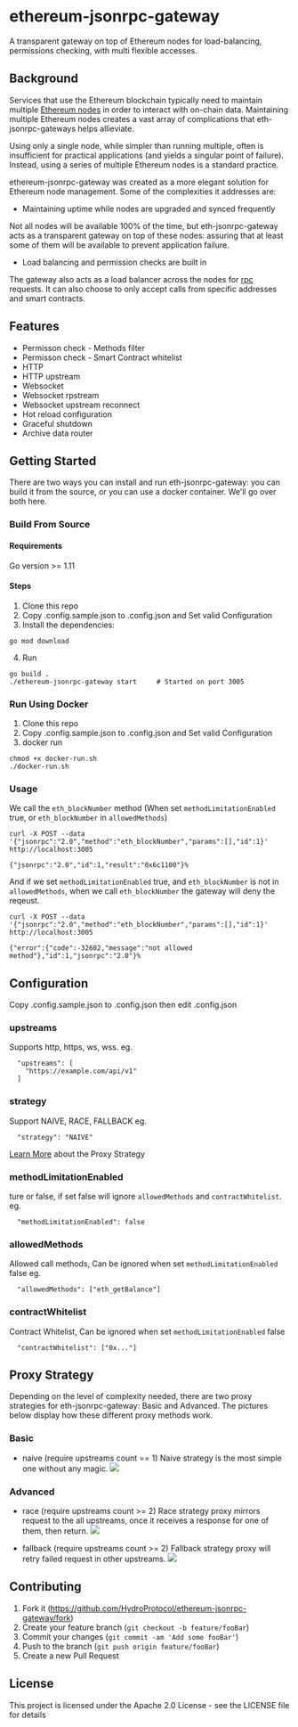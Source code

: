 # ethereum-jsonrpc-gateway

A transparent gateway on top of Ethereum nodes for load-balancing, permissions checking, with multi flexible accesses.

## Background

Services that use the Ethereum blockchain typically need to maintain multiple [Ethereum nodes](https://docs.ethhub.io/using-ethereum/running-an-ethereum-node/) in order to interact with on-chain data. Maintaining multiple Ethereum nodes creates a vast array of complications that eth-jsonrpc-gateways helps allieviate.

Using only a single node, while simpler than running multiple, often is insufficient for practical applications (and yields a singular point of failure). Instead, using a series of multiple Ethereum nodes is a standard practice.

ethereum-jsonrpc-gateway was created as a more elegant solution for Ethereum node management. Some of the complexities it addresses are:

- Maintaining uptime while nodes are upgraded and synced frequently

Not all nodes will be available 100% of the time, but eth-jsonrpc-gateway acts as a transparent gateway on top of these nodes: assuring that at least some of them will be available to prevent application failure.

- Load balancing and permission checks are built in

The gateway also acts as a load balancer across the nodes for [rpc](https://ethereumbuilders.gitbooks.io/guide/content/en/ethereum_json_rpc.html) requests. It can also choose to only accept calls from specific addresses and smart contracts.

## Features

- Permisson check - Methods filter
- Permisson check - Smart Contract whitelist
- HTTP
- HTTP upstream
- Websocket
- Websocket rpstream
- Websocket upstream reconnect
- Hot reload configuration
- Graceful shutdown
- Archive data router

## Getting Started

There are two ways you can install and run eth-jsonrpc-gateway: you can build it from the source, or you can use a docker container. We'll go over both here.

### Build From Source

#### Requirements

Go version >= 1.11

#### Steps

1. Clone this repo
2. Copy .config.sample.json to .config.json and Set valid Configuration
3. Install the dependencies:

```
go mod download
```

4. Run

```
go build .
./ethereum-jsonrpc-gateway start     # Started on port 3005
```

### Run Using Docker

1. Clone this repo
2. Copy .config.sample.json to .config.json and Set valid Configuration
3. docker run

```
chmod +x docker-run.sh
./docker-run.sh
```

### Usage

We call the `eth_blockNumber` method (When set `methodLimitationEnabled` true, or `eth_blockNumber` in `allowedMethods`)

```
curl -X POST --data '{"jsonrpc":"2.0","method":"eth_blockNumber","params":[],"id":1}' http://localhost:3005

{"jsonrpc":"2.0","id":1,"result":"0x6c1100"}%
```

And if we set `methodLimitationEnabled` true, and `eth_blockNumber` is not in `allowedMethods`, when we call `eth_blockNumber` the gateway will deny the reqeust.

```
curl -X POST --data '{"jsonrpc":"2.0","method":"eth_blockNumber","params":[],"id":1}' http://localhost:3005

{"error":{"code":-32602,"message":"not allowed method"},"id":1,"jsonrpc":"2.0"}%
```

## Configuration

Copy .config.sample.json to .config.json then edit .config.json

### upstreams

Supports http, https, ws, wss.
eg.

```
  "upstreams": [
    "https://example.com/api/v1"
  ]
```

### strategy

Support NAIVE, RACE, FALLBACK
eg.

```
  "strategy": "NAIVE"
```

[Learn More](#proxy-strategy) about the Proxy Strategy

### methodLimitationEnabled

ture or false, if set false will ignore `allowedMethods` and `contractWhitelist`.
eg.

```
  "methodLimitationEnabled": false
```

### allowedMethods

Allowed call methods, Can be ignored when set `methodLimitationEnabled` false
eg.

```
  "allowedMethods": ["eth_getBalance"]
```

### contractWhitelist

Contract Whitelist, Can be ignored when set `methodLimitationEnabled` false

```
  "contractWhitelist": ["0x..."]
```

## Proxy Strategy

Depending on the level of complexity needed, there are two proxy strategies for eth-jsonrpc-gateway: Basic and Advanced. The pictures below display how these different proxy methods work.

### Basic

- naive (require upstreams count == 1)
  Naive strategy is the most simple one without any magic.
  <img src="./assets/strategy1.png">

### Advanced

- race (require upstreams count >= 2)
  Race strategy proxy mirrors request to the all upstreams, once it receives a response for one of them, then return.
  <img src="./assets/strategy2.png">

- fallback (require upstreams count >= 2)
  Fallback strategy proxy will retry failed request in other upstreams.
  <img src="./assets/strategy3.png">

## Contributing

1. Fork it (<https://github.com/HydroProtocol/ethereum-jsonrpc-gateway/fork>)
2. Create your feature branch (`git checkout -b feature/fooBar`)
3. Commit your changes (`git commit -am 'Add some fooBar'`)
4. Push to the branch (`git push origin feature/fooBar`)
5. Create a new Pull Request

## License

This project is licensed under the Apache 2.0 License - see the LICENSE file for details
